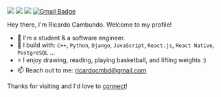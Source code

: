 [<img src="https://img.shields.io/badge/github-%2312100E.svg?&style=for-the-badge&logo=Ricardo-Cambundo&logoColor=white&color=black" />](https://github.com/Ricardo-Cambundo/)
[<img src="https://img.shields.io/badge/instagram-%2312100E.svg?&style=for-the-badge&logo=ricardocmbd&color=405DE6" />](https://www.instagram.com/ricardocmbd/)
[<img src="https://img.shields.io/badge/linkedin-%230077B5.svg?&style=for-the-badge&logo=ricardo-cambundo&logoColor=white" />](https://www.linkedin.com/in/ricardo-cambundo-bab2a0210/)
[![Gmail Badge](https://img.shields.io/badge/-ricardocmbd-c14438?style=flat&logo=Gmail&logoColor=white&link=mailto:ricardocmbd@gmail.com)](mailto:ricardocmbd@gmail.com)

Hey there, I'm Ricardo Cambundo. Welcome to my profile!

- 🏢 I'm a student & a software engineer.
- 🧰 I build with: `C++`, `Python`, `Django`, `JavaScript`, `React.js`, `React Native`, `PostgreSQL` ...
- ⚡ I enjoy drawing, reading, playing basketball, and lifting weights :)
- 📫 Reach out to me: ricardocmbd@gmail.com

Thanks for visiting and I'd love to [connect](https://www.linkedin.com/in/ricardo-cambundo-bab2a0210/)!
